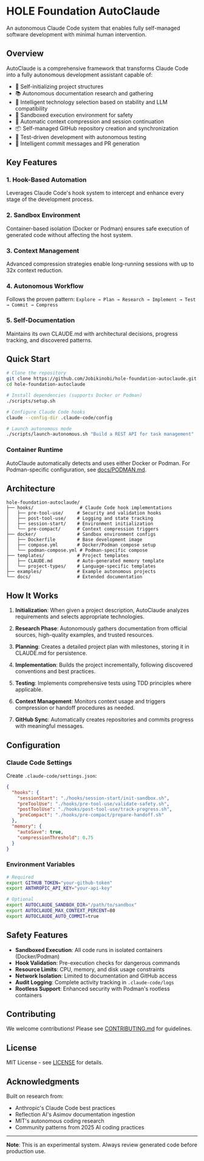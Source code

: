 # HOLE Foundation AutoClaude

An autonomous Claude Code system that enables fully self-managed software development with minimal human intervention.

## Overview

AutoClaude is a comprehensive framework that transforms Claude Code into a fully autonomous development assistant capable of:

- 🚀 Self-initializing project structures
- 📚 Autonomous documentation research and gathering
- 🔧 Intelligent technology selection based on stability and LLM compatibility
- 🐳 Sandboxed execution environment for safety
- 🔄 Automatic context compression and session continuation
- 📦 Self-managed GitHub repository creation and synchronization
- 🧪 Test-driven development with autonomous testing
- 📝 Intelligent commit messages and PR generation

## Key Features

### 1. **Hook-Based Automation**
Leverages Claude Code's hook system to intercept and enhance every stage of the development process.

### 2. **Sandbox Environment**
Container-based isolation (Docker or Podman) ensures safe execution of generated code without affecting the host system.

### 3. **Context Management**
Advanced compression strategies enable long-running sessions with up to 32x context reduction.

### 4. **Autonomous Workflow**
Follows the proven pattern: `Explore → Plan → Research → Implement → Test → Commit → Compress`

### 5. **Self-Documentation**
Maintains its own CLAUDE.md with architectural decisions, progress tracking, and discovered patterns.

## Quick Start

```bash
# Clone the repository
git clone https://github.com/Jobikinobi/hole-foundation-autoclaude.git
cd hole-foundation-autoclaude

# Install dependencies (supports Docker or Podman)
./scripts/setup.sh

# Configure Claude Code hooks
claude --config-dir .claude-code/config

# Launch autonomous mode
./scripts/launch-autonomous.sh "Build a REST API for task management"
```

### Container Runtime

AutoClaude automatically detects and uses either Docker or Podman. For Podman-specific configuration, see [docs/PODMAN.md](docs/PODMAN.md).

## Architecture

```
hole-foundation-autoclaude/
├── hooks/                 # Claude Code hook implementations
│   ├── pre-tool-use/     # Security and validation hooks
│   ├── post-tool-use/    # Logging and state tracking
│   ├── session-start/    # Environment initialization
│   └── pre-compact/      # Context compression triggers
├── docker/               # Sandbox environment configs
│   ├── Dockerfile        # Base development image
│   ├── compose.yml       # Docker/Podman compose setup
│   └── podman-compose.yml # Podman-specific compose
├── templates/            # Project templates
│   ├── CLAUDE.md         # Auto-generated memory template
│   └── project-types/    # Language-specific templates
├── examples/             # Example autonomous projects
└── docs/                 # Extended documentation
```

## How It Works

1. **Initialization**: When given a project description, AutoClaude analyzes requirements and selects appropriate technologies.

2. **Research Phase**: Autonomously gathers documentation from official sources, high-quality examples, and trusted resources.

3. **Planning**: Creates a detailed project plan with milestones, storing it in CLAUDE.md for persistence.

4. **Implementation**: Builds the project incrementally, following discovered conventions and best practices.

5. **Testing**: Implements comprehensive tests using TDD principles where applicable.

6. **Context Management**: Monitors context usage and triggers compression or handoff procedures as needed.

7. **GitHub Sync**: Automatically creates repositories and commits progress with meaningful messages.

## Configuration

### Claude Code Settings

Create `.claude-code/settings.json`:

```json
{
  "hooks": {
    "sessionStart": "./hooks/session-start/init-sandbox.sh",
    "preToolUse": "./hooks/pre-tool-use/validate-safety.sh",
    "postToolUse": "./hooks/post-tool-use/track-progress.sh",
    "preCompact": "./hooks/pre-compact/prepare-handoff.sh"
  },
  "memory": {
    "autoSave": true,
    "compressionThreshold": 0.75
  }
}
```

### Environment Variables

```bash
# Required
export GITHUB_TOKEN="your-github-token"
export ANTHROPIC_API_KEY="your-api-key"

# Optional
export AUTOCLAUDE_SANDBOX_DIR="/path/to/sandbox"
export AUTOCLAUDE_MAX_CONTEXT_PERCENT=80
export AUTOCLAUDE_AUTO_COMMIT=true
```

## Safety Features

- **Sandboxed Execution**: All code runs in isolated containers (Docker/Podman)
- **Hook Validation**: Pre-execution checks for dangerous commands
- **Resource Limits**: CPU, memory, and disk usage constraints
- **Network Isolation**: Limited to documentation and GitHub access
- **Audit Logging**: Complete activity tracking in `.claude-code/logs`
- **Rootless Support**: Enhanced security with Podman's rootless containers

## Contributing

We welcome contributions! Please see [CONTRIBUTING.md](docs/CONTRIBUTING.md) for guidelines.

## License

MIT License - see [LICENSE](LICENSE) for details.

## Acknowledgments

Built on research from:
- Anthropic's Claude Code best practices
- Reflection AI's Asimov documentation ingestion
- MIT's autonomous coding research
- Community patterns from 2025 AI coding practices

---

**Note**: This is an experimental system. Always review generated code before production use.